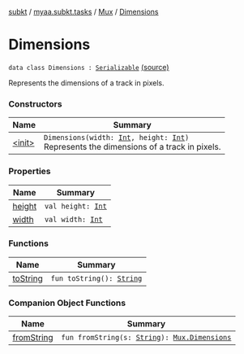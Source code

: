 [subkt](../../../index.md) / [myaa.subkt.tasks](../../index.md) / [Mux](../index.md) / [Dimensions](./index.md)

# Dimensions

`data class Dimensions : `[`Serializable`](https://docs.oracle.com/javase/9/docs/api/java/io/Serializable.html) [(source)](https://github.com/Myaamori/SubKt/blob/0.1.4/src/main/kotlin/myaa/subkt/tasks/muxtask.kt#L124)

Represents the dimensions of a track in pixels.

### Constructors

| Name | Summary |
|---|---|
| [&lt;init&gt;](-init-.md) | `Dimensions(width: `[`Int`](https://kotlinlang.org/api/latest/jvm/stdlib/kotlin/-int/index.html)`, height: `[`Int`](https://kotlinlang.org/api/latest/jvm/stdlib/kotlin/-int/index.html)`)`<br>Represents the dimensions of a track in pixels. |

### Properties

| Name | Summary |
|---|---|
| [height](height.md) | `val height: `[`Int`](https://kotlinlang.org/api/latest/jvm/stdlib/kotlin/-int/index.html) |
| [width](width.md) | `val width: `[`Int`](https://kotlinlang.org/api/latest/jvm/stdlib/kotlin/-int/index.html) |

### Functions

| Name | Summary |
|---|---|
| [toString](to-string.md) | `fun toString(): `[`String`](https://kotlinlang.org/api/latest/jvm/stdlib/kotlin/-string/index.html) |

### Companion Object Functions

| Name | Summary |
|---|---|
| [fromString](from-string.md) | `fun fromString(s: `[`String`](https://kotlinlang.org/api/latest/jvm/stdlib/kotlin/-string/index.html)`): `[`Mux.Dimensions`](./index.md) |
